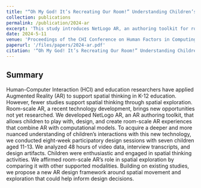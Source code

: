 ```yaml
---
title: "“Oh My God! It’s Recreating Our Room!” Understanding Children’s Experiences with A Room-Scale Augmented Reality Authoring Toolkit."
collection: publications
permalink: /publication/2024-ar
excerpt: 'This study introduces NetLogo AR, an authoring toolkit for room-scale AR experiences that integrate AR with computational models, finding that children aged 11-13 were highly engaged in spatial thinking activities during eight-week participatory design sessions, and proposing a new AR design framework focused on spatial movement and exploration.'
date: 2024-5-11
venue: 'Proceedings of the CHI Conference on Human Factors in Computing Systems'
paperurl: '/files/papers/2024-ar.pdf'
citation: '“Oh My God! It’s Recreating Our Room!” Understanding Children’s Experiences with A Room-Scale Augmented Reality Authoring Toolkit. Proceedings of the 2024 CHI Conference on Human Factors in Computing Systems.'
---
```


## Summary
Human-Computer Interaction (HCI) and education researchers have applied Augmented Reality (AR) to support spatial thinking in K-12 education. However, fewer studies support spatial thinking through spatial exploration. Room-scale AR, a recent technology development, brings new opportunities not yet researched. We developed NetLogo AR, an AR authoring toolkit, that allows children to play with, design, and create room-scale AR experiences that combine AR with computational models. To acquire a deeper and more nuanced understanding of children’s interactions with this new technology, we conducted eight-week participatory design sessions with seven children aged 11-13. We analyzed 48 hours of video data, interview transcripts, and design artifacts. Children were enthusiastic and engaged in spatial thinking activities. We affirmed room-scale AR’s role in spatial exploration by comparing it with other supported modalities. Building on existing studies, we propose a new AR design framework around spatial movement and exploration that could help inform design decisions.

